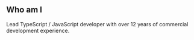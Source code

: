 ## Who am I

Lead TypeScript / JavaScript developer with over 12 years of commercial development experience. 
